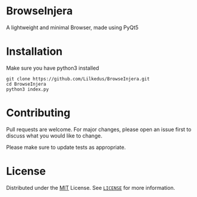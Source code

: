 # BrowseInjera
A lightweight and minimal Browser, made using PyQt5

# Installation
Make sure you have python3 installed
```
git clone https://github.com/Lilkedus/BrowseInjera.git
cd BrowseInjera
python3 index.py
```

# Contributing
Pull requests are welcome. For major changes, please open an issue first to discuss what you would like to change.

Please make sure to update tests as appropriate.

# License
Distributed under the [MIT](https://github.com/Lilkedus/["Here"]) License. See [`LICENSE`](https://github.com/Lilkedus/Codeit/blob/master/LICENSE) for more information.